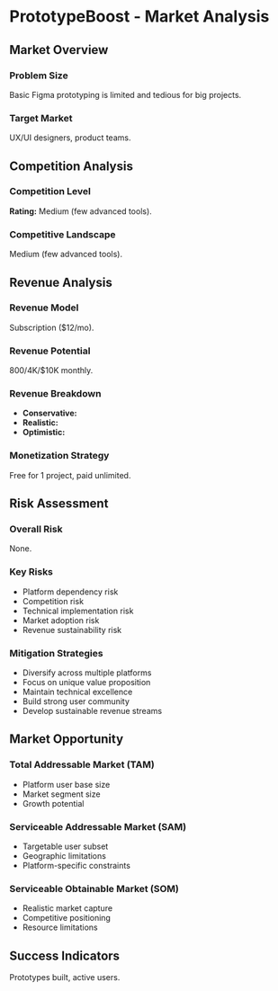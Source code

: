 # PrototypeBoost - Market Analysis

## Market Overview

### Problem Size
Basic Figma prototyping is limited and tedious for big projects.

### Target Market
UX/UI designers, product teams.

## Competition Analysis

### Competition Level
**Rating:** Medium (few advanced tools).

### Competitive Landscape
Medium (few advanced tools).

## Revenue Analysis

### Revenue Model
Subscription ($12/mo).

### Revenue Potential
$800/$4K/$10K monthly.

### Revenue Breakdown
- **Conservative:** 
- **Realistic:** 
- **Optimistic:** 

### Monetization Strategy
Free for 1 project, paid unlimited.

## Risk Assessment

### Overall Risk
None.

### Key Risks
- Platform dependency risk
- Competition risk
- Technical implementation risk
- Market adoption risk
- Revenue sustainability risk

### Mitigation Strategies
- Diversify across multiple platforms
- Focus on unique value proposition
- Maintain technical excellence
- Build strong user community
- Develop sustainable revenue streams

## Market Opportunity

### Total Addressable Market (TAM)
- Platform user base size
- Market segment size
- Growth potential

### Serviceable Addressable Market (SAM)
- Targetable user subset
- Geographic limitations
- Platform-specific constraints

### Serviceable Obtainable Market (SOM)
- Realistic market capture
- Competitive positioning
- Resource limitations

## Success Indicators
Prototypes built, active users.
